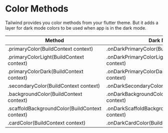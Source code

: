 # Color Methods

Tailwind provides you color methods from your flutter theme. But it adds a layer for dark mode colors to be used when app is in the dark mode.

| Method                                         | Dark Mode                                            |
| ---------------------------------------------- | ---------------------------------------------------- |
| .primaryColor(BuildContext context)            | .onDarkPrimaryColor(BuildContext context)            |
| .primaryColorLight(BuildContext context)       | .onDarkPrimaryColorLight(BuildContext context)       |
| .primaryColorDark(BuildContext context)        | .onDarkPrimaryColorDark(BuildContext context)        |
| .secondaryColor(BuildContext context)          | .onDarkSecondaryColor(BuildContext context)          |
| .backgroundColor(BuildContext context)         | .onDarkBackgroundColor(BuildContext context)         |
| .scaffoldBackgroundColor(BuildContext context) | .onDarkScaffoldBackgroundColor(BuildContext context) |
| .cardColor(BuildContext context)               | .onDarkCardColor(BuildContext context)               |
